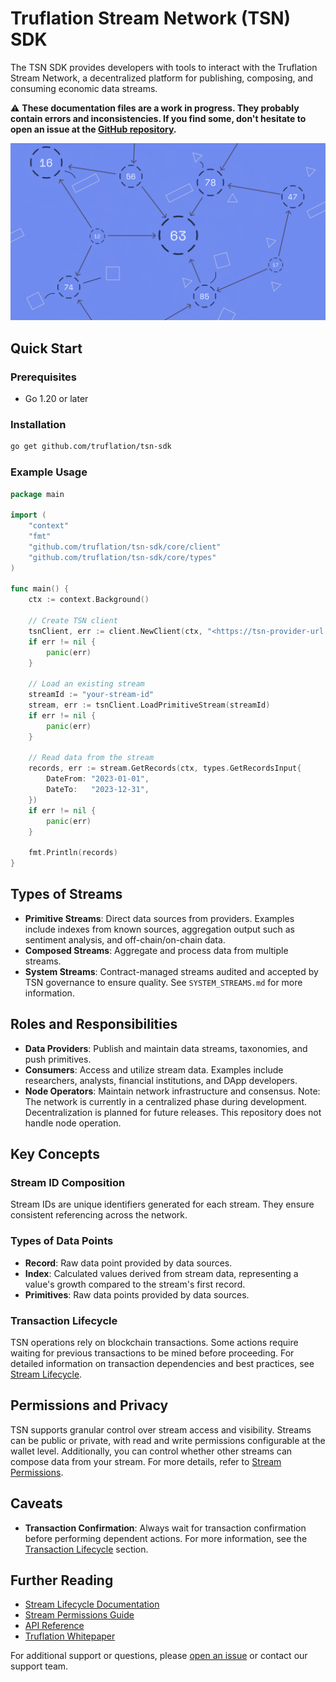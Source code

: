 # Truflation Stream Network (TSN) SDK

The TSN SDK provides developers with tools to interact with the Truflation Stream Network, a decentralized platform for publishing, composing, and consuming economic data streams.

⚠ **These documentation files are a work in progress. They probably contain errors and inconsistencies. If you find some, don't hesitate to open an issue at the [GitHub repository](https://github.com/truflation/tsn-sdk).**

![Cover](./docs/assets/cover.png)


## Quick Start

### Prerequisites

- Go 1.20 or later

### Installation

```bash
go get github.com/truflation/tsn-sdk

```

### Example Usage

```go
package main

import (
    "context"
    "fmt"
    "github.com/truflation/tsn-sdk/core/client"
    "github.com/truflation/tsn-sdk/core/types"
)

func main() {
    ctx := context.Background()

    // Create TSN client
    tsnClient, err := client.NewClient(ctx, "<https://tsn-provider-url.com>")
    if err != nil {
        panic(err)
    }

    // Load an existing stream
    streamId := "your-stream-id"
    stream, err := tsnClient.LoadPrimitiveStream(streamId)
    if err != nil {
        panic(err)
    }

    // Read data from the stream
    records, err := stream.GetRecords(ctx, types.GetRecordsInput{
        DateFrom: "2023-01-01",
        DateTo:   "2023-12-31",
    })
    if err != nil {
        panic(err)
    }

    fmt.Println(records)
}

```

## Types of Streams

- **Primitive Streams**: Direct data sources from providers. Examples include indexes from known sources, aggregation output such as sentiment analysis, and off-chain/on-chain data.
- **Composed Streams**: Aggregate and process data from multiple streams.
- **System Streams**: Contract-managed streams audited and accepted by TSN governance to ensure quality. See `SYSTEM_STREAMS.md` for more information.

## Roles and Responsibilities

- **Data Providers**: Publish and maintain data streams, taxonomies, and push primitives.
- **Consumers**: Access and utilize stream data. Examples include researchers, analysts, financial institutions, and DApp developers.
- **Node Operators**: Maintain network infrastructure and consensus. Note: The network is currently in a centralized phase during development. Decentralization is planned for future releases. This repository does not handle node operation.

## Key Concepts

### Stream ID Composition

Stream IDs are unique identifiers generated for each stream. They ensure consistent referencing across the network.

### Types of Data Points

- **Record**: Raw data point provided by data sources.
- **Index**: Calculated values derived from stream data, representing a value's growth compared to the stream's first record.
- **Primitives**: Raw data points provided by data sources.

### Transaction Lifecycle

TSN operations rely on blockchain transactions. Some actions require waiting for previous transactions to be mined before proceeding. For detailed information on transaction dependencies and best practices, see [Stream Lifecycle](./docs/stream-lifecycle.md).

## Permissions and Privacy

TSN supports granular control over stream access and visibility. Streams can be public or private, with read and write permissions configurable at the wallet level. Additionally, you can control whether other streams can compose data from your stream. For more details, refer to [Stream Permissions](./docs/stream-permissions.md).

## Caveats

- **Transaction Confirmation**: Always wait for transaction confirmation before performing dependent actions. For more information, see the [Transaction Lifecycle](https://www.notion.so/Docs-561559c0d2344c3f92b14375f5b7eefe?pvs=21) section.

## Further Reading

- [Stream Lifecycle Documentation](./docs/stream-lifecycle.md)
- [Stream Permissions Guide](./docs/stream-permissions.md)
- [API Reference](./docs/api-reference.md)
- [Truflation Whitepaper](https://truflation.com/whitepaper)

For additional support or questions, please [open an issue](https://github.com/truflation/tsn-sdk/issues) or contact our support team.

[//]: # (TODO:)
[//]: # (- add "see tests for more examples" on the example usage)
[//]: # (- mention it uses kwil in the README)
[//]: # (- date input is wrong: we use civil date instead of string)
